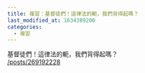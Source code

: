 ```yaml
---
title: 複習：基督徒們！這律法的軛，我們背得起嗎？
last_modified_at: 1634389200
categories:
  - 複習
---
```


<p>基督徒們！這律法的軛，我們背得起嗎？<br>
<a href="/posts/269192228" target="_blank">/posts/269192228</a></p>

<p>&nbsp;</p>

